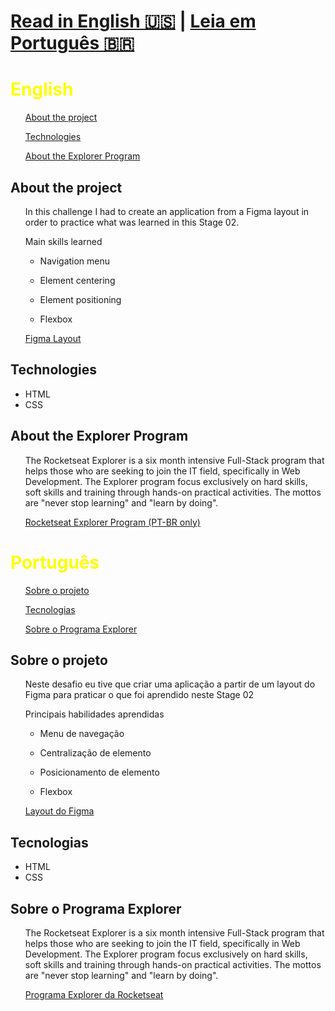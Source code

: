 <h1><a href="#eng">Read in English 🇺🇸</a> | <a href="#pt-br">Leia em Português 🇧🇷</a></h1>

<h1 id="eng" style="color: yellow">English</h1>

<ul><a href="#about">About the project</a></ul>
<ul><a href="#tech">Technologies</a></ul>
<ul><a href="#explorer-program">About the Explorer Program</a></ul>

<h2 id="about">About the project</h2>

<ul>
  <p>In this challenge I had to create an application from a Figma layout in order to practice what was learned in this Stage 02.</p>  
</ul>
<ul>
<p>Main skills learned</p>
<ul><li>Navigation menu</li></ul>
<ul><li>Element centering</li></ul>
<ul><li>Element positioning</li></ul>
<ul><li>Flexbox</li></ul>
</ul>
<ul><a href="https://www.figma.com/file/tHqNTLPofJD3QJdPaUDoTT/Explorer-Stage-02---Desafio-avan%C3%A7ado---Recriando-layout?node-id=0%3A1" target="_blank">Figma Layout</a></ul>

<h2 id="tech">Technologies</h2>

<ul>
  <li>HTML</li>
  <li>CSS</li>
</ul>

<h2 id="explorer-program">About the Explorer Program</h2>
<ul>
  <p>The Rocketseat Explorer is a six month intensive Full-Stack program that helps those who are seeking to join the IT field, specifically in Web Development. The Explorer program focus exclusively on hard skills, soft skills and training through hands-on practical activities. The mottos are "never stop learning" and "learn by doing".</p>  
</ul>
<ul><a href="https://www.rocketseat.com.br/explorer" target="_blank">Rocketseat Explorer Program (PT-BR only)</a></ul>

<h1 id="pt-br" style="color: yellow">Português</h1>

<ul><a href="#about-pt">Sobre o projeto</a></ul>
<ul><a href="#tech-pt">Tecnologias</a></ul>
<ul><a href="#explorer-program-pt">Sobre o Programa Explorer</a></ul>

<h2 id="about-pt">Sobre o projeto</h2>

<ul>
  <p>Neste desafio eu tive que criar uma aplicação a partir de um layout do Figma para praticar o que foi aprendido neste Stage 02</p>  
</ul>
<ul>
<p>Principais habilidades aprendidas</p>
<ul><li>Menu de navegação</li></ul>
<ul><li>Centralização de elemento</li></ul>
<ul><li>Posicionamento de elemento</li></ul>
<ul><li>Flexbox</li></ul>
</ul>
<ul><a href="https://www.figma.com/file/tHqNTLPofJD3QJdPaUDoTT/Explorer-Stage-02---Desafio-avan%C3%A7ado---Recriando-layout?node-id=0%3A1" target="_blank">Layout do Figma</a></ul>

<h2 id="tech-pt">Tecnologias</h2>

<ul>
  <li>HTML</li>
  <li>CSS</li>
</ul>

<h2 id="explorer-program-pt">Sobre o Programa Explorer</h2>
<ul>
  <p>The Rocketseat Explorer is a six month intensive Full-Stack program that helps those who are seeking to join the IT field, specifically in Web Development. The Explorer program focus exclusively on hard skills, soft skills and training through hands-on practical activities. The mottos are "never stop learning" and "learn by doing".</p>  
</ul>
<ul><a href="https://www.rocketseat.com.br/explorer" target="_blank">Programa Explorer da Rocketseat</a></ul>
